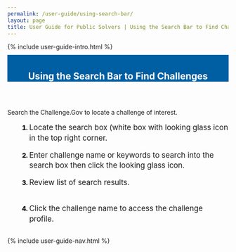 ```yaml
---
permalink: /user-guide/using-search-bar/
layout: page
title: User Guide for Public Solvers | Using the Search Bar to Find Challenges 
---
```

<div class="row">
  <div class="col-sm-12">{% include user-guide-intro.html %}</div>
</div>
<div class="row" style="padding-top: 10px; padding-bottom: 30px;">
  <div class="col-sm-12" style="padding-top: 6px; background-color: #005ea2; color: #ffffff; text-align: center;"><h2>Using the Search Bar to Find Challenges</h2></div>
</div>
<div class="row">
  <div class="col-sm-7">
    <p>Search the Challenge.Gov to locate a challenge of interest.</p>
    <ol style="padding-left: 50px;">
      <li style="font-weight:900;"><span style="font-size: 1.06rem; line-height: 1.5; font-weight: 400;">Locate the search box (white box with looking glass icon in the top right corner.</span></li><br>
      <li style="font-weight:900;"><span style="font-size: 1.06rem; line-height: 1.5; font-weight: 400;">Enter challenge name or keywords to search into the search box then click the looking glass icon.</span></li><br>
      <li style="font-weight:900;"><span style="font-size: 1.06rem; line-height: 1.5; font-weight: 400;">Review list of search results.</span></li><br><br>
      <li style="font-weight:900;"><span style="font-size: 1.06rem; line-height: 1.5; font-weight: 400;">Click the challenge name to access the challenge profile.</span></li>
    </ol>
  </div>
  <div class="col-sm-1">&nbsp;</div>
  <div class="col-sm-4"> {% include user-guide-nav.html %} </div>
</div>
